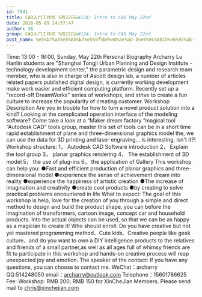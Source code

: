 ```yaml
---
id: 7941
title: CAD入门工作坊 5月22日&#124; Intro to CAD May 22nd
date: 2016-05-09 14:57:47
author: 36
group: CAD入门工作坊 5月22日&#124; Intro to CAD May 22nd
post_name: %e5%b7%a5%e5%85%b7%e5%9f%b9%e8%ae%ad-5%e6%9c%8815%e6%97%a5-tool-training-workshop-may-15th
---
```


Time: 13:00 - 16:00, Sunday, May 22th Personal Biography Archarry Lu Hanlin students are "Shanghai Tongji Urban Planning and Design Institute - technology development center," the parametric design and research team member, who is also in charge of Ascott design lab, a number of articles related papers published digital design, is currently working development make work easier and efficient computing platform. Recently set up a "record-off DreamWorks" series of workshops, and strive to create a fun culture to increase the popularity of creating customer. Workshop Description Are you in trouble for how to turn a novel product solution into a kind? Looking at the complicated operation interface of the modeling software? Come take a look at a “Maker dream factory ”magical tool “Autodesk CAD” tools group, master this set of tools can be in a short time rapid establishment of plane and three-dimensional graphics model the, we can use the data for 3D printing and laser engraving... Is interesting, isn't it?! Workshop structure: 1， Autodesk CAD Software introduction 2， Explain the tool group 3， planar graphics rendering 4， The establishment of 3D model 5， the use of plug-ins 6， the application of Gallery This workshop can help you: ●Fast and efficient production of planar graphics and three-dimensional model ●experience the sense of achievement dream into reality ●experience the happiness of artistic creation ●The increase of imagination and creativity ●create cool products ●by creating to solve practical problems encountered in life What to expect: The goal of this workshop is help, love for the creation of you through a simple and direct method to design and build the product shape, you can before the imagination of transformers, cartoon image, concept car and household products. Into the actual objects can be used, so that we can be as happy as a magician to create it! Who should enroll: Do you have creative but not yet mastered programming method、Cute kids、Creative people like geek culture、and do you want to own a DIY intelligence products to the relatives and friends of a small partner,as well as all ages full of whimsy friends are fit to participate in this workshop and hands-on creative process will reap unexpected joy and emotion. The speaker of the contact: If you have any questions, you can choose to contact me. WeChat：archarry QQ:514248050 email：archarry@outlook.com Telephone：15601786625 Fee: Workshop: RMB 200; RMB 150 for XinCheJian Members. Please send mail to chris@xinchejian.com